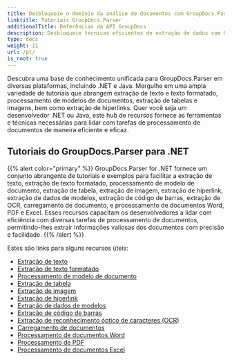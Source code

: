 ```yaml
---
title: Desbloqueie o domínio da análise de documentos com GroupDocs.Parser
linktitle: Tutoriais GroupDocs.Parser
additionalTitle: Referências da API GroupDocs
description: Desbloqueie técnicas eficientes de extração de dados com GroupDocs.Parser para .NET e Java. Explore tutoriais sobre extração de texto, tabela, imagem e muito mais.
type: docs
weight: 11
url: /pt/
is_root: true
---
```


Descubra uma base de conhecimento unificada para GroupDocs.Parser em diversas plataformas, incluindo .NET e Java. Mergulhe em uma ampla variedade de tutoriais que abrangem extração de texto e texto formatado, processamento de modelos de documentos, extração de tabelas e imagens, bem como extração de hiperlinks. Quer você seja um desenvolvedor .NET ou Java, este hub de recursos fornece as ferramentas e técnicas necessárias para lidar com tarefas de processamento de documentos de maneira eficiente e eficaz.

## Tutoriais do GroupDocs.Parser para .NET
{{% alert color="primary" %}}
GroupDocs.Parser for .NET fornece um conjunto abrangente de tutoriais e exemplos para facilitar a extração de texto, extração de texto formatado, processamento de modelo de documento, extração de tabela, extração de imagem, extração de hiperlink, extração de dados de modelos, extração de código de barras, extração de OCR, carregamento de documento, e processamento de documentos Word, PDF e Excel. Esses recursos capacitam os desenvolvedores a lidar com eficiência com diversas tarefas de processamento de documentos, permitindo-lhes extrair informações valiosas dos documentos com precisão e facilidade.
{{% /alert %}}

Estes são links para alguns recursos úteis:
 
- [Extração de texto](./net/text-extraction/)
- [Extração de texto formatado](./net/formatted-text-extraction/)
- [Processamento de modelo de documento](./net/document-template-processing/)
- [Extração de tabela](./net/table-extraction/)
- [Extração de imagem](./net/image-extraction/)
- [Extração de hiperlink](./net/hyperlink-extraction/)
- [Extração de dados de modelos](./net/data-extraction-from-templates/)
- [Extração de código de barras](./net/barcode-extraction/)
- [Extração de reconhecimento óptico de caracteres (OCR)](./net/ocr-extraction/)
- [Carregamento de documentos](./net/document-loading/)
- [Processamento de documentos Word](./net/word-document-processing/)
- [Processamento de PDF](./net/pdf-processing/)
- [Processamento de documentos Excel](./net/excel-document-processing/)





